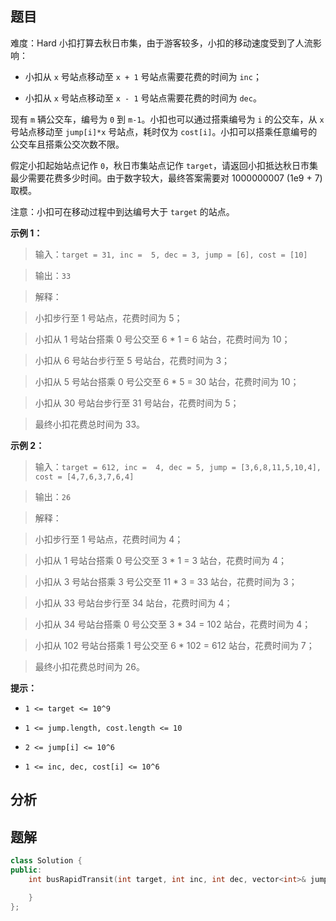 
## 题目
难度：Hard
小扣打算去秋日市集，由于游客较多，小扣的移动速度受到了人流影响：
- 小扣从 `x` 号站点移动至 `x + 1` 号站点需要花费的时间为 `inc`；
- 小扣从 `x` 号站点移动至 `x - 1` 号站点需要花费的时间为 `dec`。

现有 `m` 辆公交车，编号为 `0` 到 `m-1`。小扣也可以通过搭乘编号为 `i` 的公交车，从 `x` 号站点移动至 `jump[i]*x` 号站点，耗时仅为 `cost[i]`。小扣可以搭乘任意编号的公交车且搭乘公交次数不限。

假定小扣起始站点记作 `0`，秋日市集站点记作 `target`，请返回小扣抵达秋日市集最少需要花费多少时间。由于数字较大，最终答案需要对 1000000007 (1e9 + 7) 取模。

注意：小扣可在移动过程中到达编号大于 `target` 的站点。

**示例 1：**
>输入：`target = 31, inc =  5, dec = 3, jump = [6], cost = [10]`
>
>输出：`33`
>
>解释：
>小扣步行至 1 号站点，花费时间为 5；
>小扣从 1 号站台搭乘 0 号公交至 6 * 1 = 6 站台，花费时间为 10；
>小扣从 6 号站台步行至 5 号站台，花费时间为 3；
>小扣从 5 号站台搭乘 0 号公交至 6 * 5 = 30 站台，花费时间为 10；
>小扣从 30 号站台步行至 31 号站台，花费时间为 5；
>最终小扣花费总时间为 33。


**示例 2：**
>输入：`target = 612, inc =  4, dec = 5, jump = [3,6,8,11,5,10,4], cost = [4,7,6,3,7,6,4]`
>
>输出：`26`
>
>解释：
>小扣步行至 1 号站点，花费时间为 4；
>小扣从 1 号站台搭乘 0 号公交至 3 * 1 = 3 站台，花费时间为 4；
>小扣从 3 号站台搭乘 3 号公交至 11 * 3 = 33 站台，花费时间为 3；
>小扣从 33 号站台步行至 34 站台，花费时间为 4；
>小扣从 34 号站台搭乘 0 号公交至 3 * 34 = 102 站台，花费时间为 4；
>小扣从 102 号站台搭乘 1 号公交至 6 * 102 = 612 站台，花费时间为 7； 
>最终小扣花费总时间为 26。


**提示：**
- `1 <= target <= 10^9`
- `1 <= jump.length, cost.length <= 10`
- `2 <= jump[i] <= 10^6`
- `1 <= inc, dec, cost[i] <= 10^6`
## 分析

## 题解
```cpp
class Solution {
public:
    int busRapidTransit(int target, int inc, int dec, vector<int>& jump, vector<int>& cost) {

    }
};
```